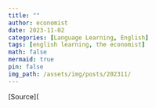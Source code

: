 ```yaml
---
title: ""
author: economist
date: 2023-11-02
categories: [Language Learning, English]
tags: [english learning, the economist]
math: false
mermaid: true
pin: false
img_path: /assets/img/posts/202311/
---
```








[Source](



